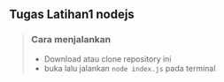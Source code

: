## Tugas Latihan1 nodejs

> ### Cara menjalankan
>
> - Download atau clone repository ini
> - buka lalu jalankan `node index.js` pada terminal
